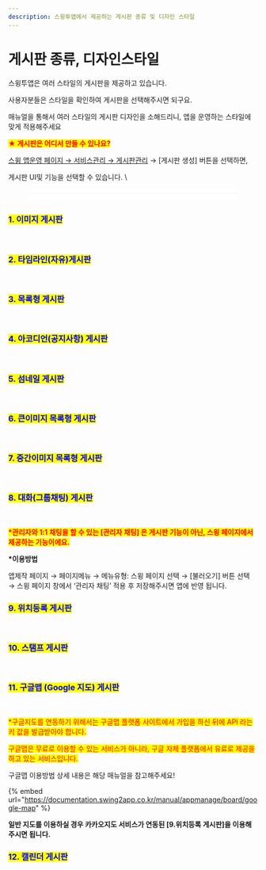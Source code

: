 ```yaml
---
description: 스윙투앱에서 제공하는 게시판 종류 및 디자인 스타일
---
```


# 게시판 종류, 디자인스타일



스윙투앱은 여러 스타일의 게시판을 제공하고 있습니다.&#x20;

사용자분들은 스타일을 확인하여 게시판을 선택해주시면 되구요.

매뉴얼을 통해서 여러 스타일의 게시판 디자인을 소해드리니, 앱을 운영하는 스타일에 맞게 적용해주세요&#x20;



<mark style="color:red;">**★ 게시판은 어디서 만들 수 있나요?**</mark>

[스윙 앱운영 페이지 → 서비스관리 → 게시판관리](http://www.swing2app.co.kr/view/board\_edit) → \[게시판 생성] 버튼을 선택하면,

&#x20;게시판 UI및 기능을 선택할 수 있습니다. \


<figure><img src="../../../.gitbook/assets/구분선 (1).PNG" alt=""><figcaption></figcaption></figure>

### <mark style="color:blue;">**1. 이미지 게시판**</mark>

<div align="left">

<img src="https://wp.swing2app.co.kr/wp-content/uploads/2018/09/01_%EC%9D%B4%EB%AF%B8%EC%A7%80-%EA%B2%8C%EC%8B%9C%ED%8C%90.png" alt="">

</div>

### <mark style="color:blue;">**2. 타임라인(자유)게시판**</mark>

<div align="left">

<img src="https://wp.swing2app.co.kr/wp-content/uploads/2018/09/02_%ED%83%80%EC%9E%84%EB%9D%BC%EC%9D%B8-%EA%B2%8C%EC%8B%9C%ED%8C%90.jpg" alt="">

</div>

### <mark style="color:blue;">**3. 목록형 게시판**</mark>

<div align="left">

<img src="https://wp.swing2app.co.kr/wp-content/uploads/2018/09/03_%EB%AA%A9%EB%A1%9D%ED%98%95-%EA%B2%8C%EC%8B%9C%ED%8C%90.png" alt="">

</div>

### <mark style="color:blue;">**4. 아코디언(공지사항) 게시판**</mark>

<div align="left">

<img src="https://wp.swing2app.co.kr/wp-content/uploads/2018/09/04_-%EC%95%84%EC%BD%94%EB%94%94%EC%96%B8%EA%B3%B5%EC%A7%80%EC%82%AC%ED%95%AD-%EA%B2%8C%EC%8B%9C%ED%8C%90.png" alt="">

</div>

### <mark style="color:blue;">**5. 섬네일 게시판**</mark>

<div align="left">

<img src="https://wp.swing2app.co.kr/wp-content/uploads/2018/09/05_%EC%8D%B8%EB%84%A4%EC%9D%BC%ED%98%95-%EA%B2%8C%EC%8B%9C%ED%8C%90.png" alt="">

</div>

### <mark style="color:blue;">**6. 큰이미지 목록형 게시판**</mark>

<div align="left">

<img src="https://wp.swing2app.co.kr/wp-content/uploads/2018/09/06_%ED%81%B0%EC%9D%B4%EB%AF%B8%EC%A7%80-%EB%AA%A9%EB%A1%9D%ED%98%95-%EA%B2%8C%EC%8B%9C%ED%8C%90.png" alt="">

</div>

### <mark style="color:blue;">**7. 중간이미지 목록형 게시판**</mark>

<div align="left">

<img src="https://wp.swing2app.co.kr/wp-content/uploads/2018/09/07_%EC%A4%91%EA%B0%84-%EC%9D%B4%EB%AF%B8%EC%A7%80-%EB%AA%A9%EB%A1%9D%ED%98%95-%EA%B2%8C%EC%8B%9C%ED%8C%90.png" alt="">

</div>

### <mark style="color:blue;">**8. 대화(그룹채팅) 게시판**</mark>

<div align="left">

<img src="https://wp.swing2app.co.kr/wp-content/uploads/2018/09/08_%EB%8C%80%ED%99%94%EA%B7%B8%EB%A3%B9%EC%B1%84%ED%8C%85-%EA%B2%8C%EC%8B%9C%ED%8C%90.png" alt="">

</div>

<mark style="color:red;">**\*관리자와 1:1 채팅을 할 수 있는 \[관리자 채팅] 은 게시판 기능이 아닌, 스윙 페이지에서 제공하는 기능이에요.**</mark>

**\*이용방법**

앱제작 페이지 → 페이지메뉴 → 메뉴유형: 스윙 페이지 선택 → \[불러오기] 버튼 선택 → 스윙 페이지 창에서 ‘관리자 채팅’ 적용 후 저장해주시면 앱에 반영 됩니다.&#x20;



### <mark style="color:blue;">**9. 위치등록 게시판**</mark>

<div align="left">

<img src="https://wp.swing2app.co.kr/wp-content/uploads/2018/09/09_2_%EC%9C%84%EC%B9%98%EB%93%B1%EB%A1%9D-%EA%B2%8C%EC%8B%9C%ED%8C%90.jpg" alt="">

</div>

### <mark style="color:blue;">**10. 스탬프 게시판**</mark>

<div align="left">

<img src="https://wp.swing2app.co.kr/wp-content/uploads/2018/09/10_%EC%8A%A4%ED%83%AC%ED%94%84%EA%B2%8C%EC%8B%9C%ED%8C%90.png" alt="">

</div>

### <mark style="color:blue;">**11. 구글맵 (Google 지도) 게시판**</mark>

<div align="left">

<img src="https://wp.swing2app.co.kr/wp-content/uploads/2018/09/11_2_%EA%B5%AC%EA%B8%80%EC%A7%80%EB%8F%84-%EA%B2%8C%EC%8B%9C%ED%8C%90.png" alt="">

</div>

<mark style="color:red;">\*구글지도를 연동하기 위해서는 구글맵 플랫폼 사이트에서 가입을 하신 뒤에 API 라는 키 값을 발급받아야 합니다.</mark>

<mark style="color:red;">구글맵은 무료로 이용할 수 있는 서비스가 아니라, 구글 자체 플랫폼에서 유료로 제공을 하고 있는 서비스입니다.</mark>

구글맵 이용방법 상세 내용은 해당 매뉴얼을 참고해주세요!

{% embed url="https://documentation.swing2app.co.kr/manual/appmanage/board/google-map" %}

**일반 지도를 이용하실 경우 카카오지도 서비스가 연동된 \[9.위치등록 게시판]을 이용해주시면 됩니다.**&#x20;



### <mark style="color:blue;">**12. 캘린더 게시판**</mark>

<div align="left">

<img src="https://wp.swing2app.co.kr/wp-content/uploads/2018/09/12_%EC%BA%98%EB%A6%B0%EB%8D%94.png" alt="">

</div>
